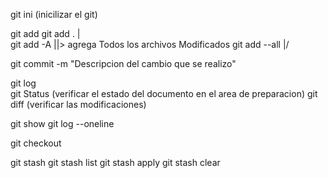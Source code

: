 git ini (inicilizar el git)

git add <nombre del archivo>
git add .       |\
git add -A	||> agrega Todos los archivos Modificados
git add --all	|/

git commit -m "Descripcion del cambio que se realizo"

git log  
git Status (verificar el estado del documento en el area de preparacion)
git diff (verificar las modificaciones)


git show 
git log --oneline

git checkout <id commit>

<!-- git para revertir los comabias guardando en local luego para poder revertir con git add-->
git stash 
git stash list
git stash apply
git stash clear